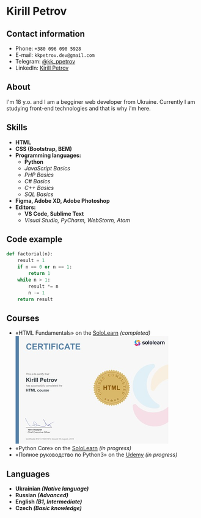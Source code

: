 # Kirill Petrov
## Contact information
- Phone: ```+380 096 090 5928```
- E-mail: ```kkpetrov.dev@gmail.com```
- Telegram: [@kk_ppetrov](https://t.me/kk_ppetrov/)
- LinkedIn: [Kirill Petrov](https://www.linkedin.com/in/kirill-petrov-5a72b622b/)

## About
I'm 18 y.o. and I am a begginer web developer from Ukraine. Currently I am studying front-end technologies and that is why i'm here.

## Skills
- __HTML__
- __CSS (Bootstrap, BEM)__
- __Programming languages:__
  - __Python__
  - *JavaScript Basics*
  - *PHP Basics*
  - *C# Basics*
  - *C++ Basics* 
  - *SQL Basics*
- __Figma, Adobe XD, Adobe Photoshop__
- __Editors:__
  - __VS Code, Sublime Text__
  - *Visual Studio, PyCharm, WebStorm, Atom*

## Code example
```python
def factorial(n):
    result = 1
    if n == 0 or n == 1:
        return 1
    while n > 1:
        result *= n
        n -= 1
    return result
```

## Courses
- «HTML Fundamentals» on the [SoloLearn](sololearn.com) *(completed)*<br>
![HTML Fundamentals Course Certificate](certificate.jpg)
- «Python Core» on the [SoloLearn](sololearn.com) *(in progress)*
- «Полное руководство по Python3» on the [Udemy](udemy.com) *(in progress)*

## Languages
- __Ukrainian *(Native language)*__
- __Russian *(Advanced)*__
- __English *(B1, Intermediate)*__
- __Czech *(Basic knowledge)*__